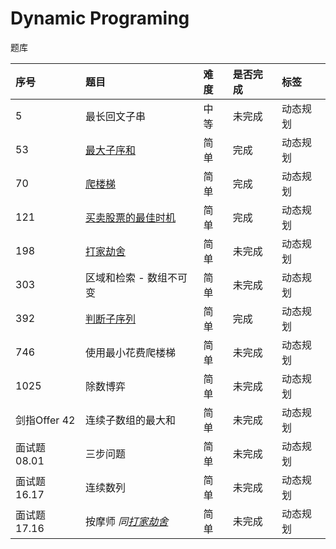 # Dynamic Programing

题库

|序号|题目|难度|是否完成|标签|
|:--|:--|:--|:--|:--|
|5|最长回文子串|中等|未完成|动态规划|
|53|[最大子序和](https://github.com/ALOP150/leetcode-go/blob/master/dp/maxSubArray/README.md)|简单|完成|动态规划|
|70|[爬楼梯](https://github.com/ALOP150/leetcode-go/blob/master/dp/climbStairs/README.md)|简单|完成|动态规划|
|121|[买卖股票的最佳时机](https://github.com/ALOP150/leetcode-go/blob/master/dp/maxProfit/README.md)|简单|完成|动态规划|
|198|[打家劫舍](https://github.com/ALOP150/leetcode-go/blob/master/dp/rob/README.md)|简单|未完成|动态规划|
|303|区域和检索 - 数组不可变  |简单|未完成|动态规划|
|392|[判断子序列](https://github.com/ALOP150/leetcode-go/blob/master/dp/isSubsequence/README.md)|简单|完成|动态规划|
|746|使用最小花费爬楼梯 |简单|未完成|动态规划|
|1025|除数博弈 |简单|未完成|动态规划|
|剑指Offer 42|连续子数组的最大和 |简单|未完成|动态规划|
|面试题 08.01|三步问题   |简单|未完成|动态规划|
|面试题 16.17|连续数列     |简单|未完成|动态规划|
|面试题 17.16|按摩师 *同[打家劫舍](https://github.com/ALOP150/leetcode-go/blob/master/dp/rob/README.md)*|简单|未完成|动态规划|